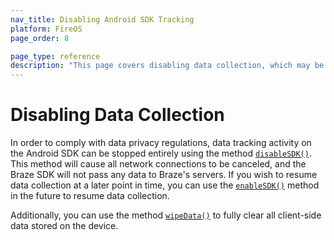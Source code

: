 ```yaml
---
nav_title: Disabling Android SDK Tracking
platform: FireOS
page_order: 8

page_type: reference
description: "This page covers disabling data collection, which may be required in order to comply with data privacy regulations."
---
```


# Disabling Data Collection

In order to comply with data privacy regulations, data tracking activity on the Android SDK can be stopped entirely using the method [`disableSDK()`](https://appboy.github.io/appboy-android-sdk/javadocs/com/appboy/Appboy.html#disableSdk-android.content.Context-). This method will cause all network connections to be canceled, and the Braze SDK will not pass any data to Braze's servers. If you wish to resume data collection at a later point in time, you can use the [`enableSDK()`](https://appboy.github.io/appboy-android-sdk/javadocs/com/appboy/Appboy.html#enableSdk-android.content.Context-) method in the future to resume data collection.

Additionally, you can use the method [`wipeData()`](https://appboy.github.io/appboy-android-sdk/javadocs/com/appboy/Appboy.html#wipeData-android.content.Context-) to fully clear all client-side data stored on the device.
